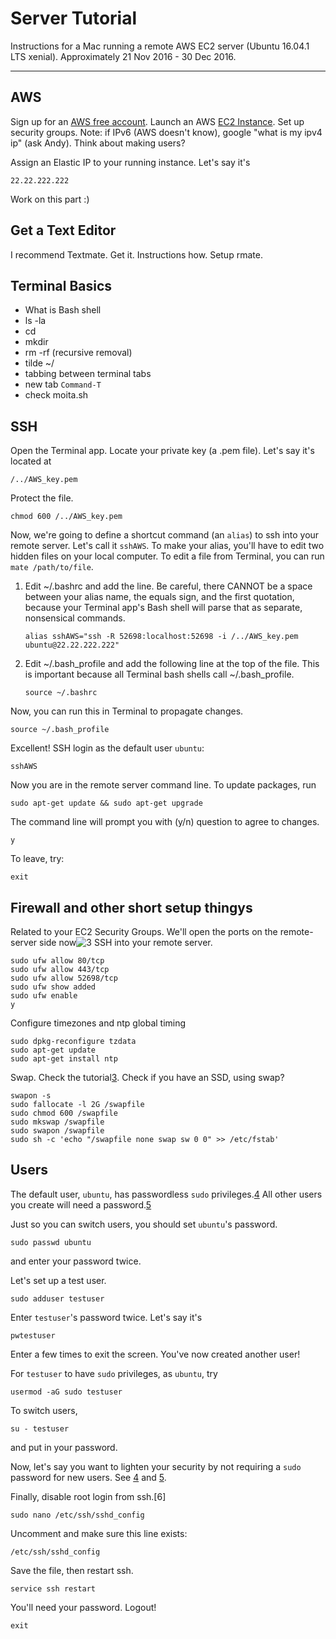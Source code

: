 Server Tutorial
===============

Instructions for a Mac running a remote AWS EC2 server (Ubuntu 16.04.1 LTS xenial). Approximately 21 Nov 2016 - 30 Dec 2016.



-----
[1]: aws.amazon.com/free
[2]: https://aws.amazon.com/getting-started/tutorials/launch-a-virtual-machine/
[3]: https://www.digitalocean.com/community/tutorials/additional-recommended-steps-for-new-ubuntu-14-04-servers
[3]: https://alestic.com/2009/04/ubuntu-ec2-sudo-ssh-rsync/
[4]: http://askubuntu.com/questions/192050
[5]: https://www.digitalocean.com/community/tutorials/how-to-install-linux-nginx-mysql-php-lemp-stack-on-ubuntu-14-04 "DigitalOcean Linux/Nginx/MySQL on Ubuntu"


AWS
----
Sign up for an [AWS free account][1]. Launch an AWS [EC2 Instance][2]. Set up security groups. Note: if IPv6 (AWS doesn't know), google "what is my ipv4 ip" (ask Andy). Think about making users?

Assign an Elastic IP to your running instance. Let's say it's

    22.22.222.222

Work on this part :)

Get a Text Editor
----
I recommend Textmate. Get it. Instructions how. Setup rmate.

Terminal Basics
----
* What is Bash shell
* ls -la
* cd
* mkdir
* rm -rf (recursive removal)
* tilde ~/
* tabbing between terminal tabs
* new tab `Command-T`
* check moita.sh

SSH
----
Open the Terminal app. Locate your private key (a .pem file). Let's say it's located at

    /../AWS_key.pem

Protect the file.

    chmod 600 /../AWS_key.pem

Now, we're going to define a shortcut command (an `alias`) to ssh into your remote server. Let's call it `sshAWS`. To make your alias, you'll have to edit two hidden files on your local computer. To edit a file from Terminal, you can run `mate /path/to/file`.

1. Edit ~/.bashrc and add the line. Be careful, there CANNOT be a space between your alias name, the equals sign, and the first quotation, because your Terminal app's Bash shell will parse that as separate, nonsensical commands. 

    `alias sshAWS="ssh -R 52698:localhost:52698 -i /../AWS_key.pem ubuntu@22.22.222.222"`

2. Edit ~/.bash_profile and add the following line at the top of the file. This is important because all Terminal bash shells call ~/.bash_profile.

    `source ~/.bashrc`

Now, you can run this in Terminal to propagate changes.

    source ~/.bash_profile

Excellent! SSH login as the default user `ubuntu`:

    sshAWS

Now you are in the remote server command line. To update packages, run

    sudo apt-get update && sudo apt-get upgrade

The command line will prompt you with (y/n) question to agree to changes.

    y

To leave, try:

    exit


Firewall and other short setup thingys
----
Related to your EC2 Security Groups. We'll open the ports on the remote-server side now![3] SSH into your remote server.

    sudo ufw allow 80/tcp
    sudo ufw allow 443/tcp
    sudo ufw allow 52698/tcp
    sudo ufw show added
    sudo ufw enable
    y

Configure timezones and ntp global timing

    sudo dpkg-reconfigure tzdata
    sudo apt-get update
    sudo apt-get install ntp

Swap. Check the tutorial[3]. Check if you have an SSD, using swap?

    swapon -s
    sudo fallocate -l 2G /swapfile
    sudo chmod 600 /swapfile
    sudo mkswap /swapfile
    sudo swapon /swapfile
    sudo sh -c 'echo "/swapfile none swap sw 0 0" >> /etc/fstab'

Users
----
The default user, `ubuntu`, has passwordless `sudo` privileges.[4] All other users you create will need a password.[5] 

Just so you can switch users, you should set `ubuntu`'s password.

    sudo passwd ubuntu

and enter your password twice.

Let's set up a test user.

    sudo adduser testuser

Enter `testuser`'s password twice. Let's say it's

    pwtestuser

Enter a few times to exit the screen. You've now created another user!

For `testuser` to have `sudo` privileges, as `ubuntu`, try

    usermod -aG sudo testuser

To switch users, 

    su - testuser

and put in your password.

Now, let's say you want to lighten your security by not requiring a `sudo` password for new users. See [4] and [5].

Finally, disable root login from ssh.[6]

    sudo nano /etc/ssh/sshd_config

Uncomment and make sure this line exists:

    /etc/ssh/sshd_config

Save the file, then restart ssh.

    service ssh restart

You'll need your password. Logout!

    exit

